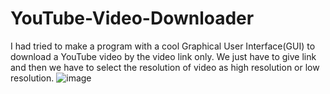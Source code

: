 # YouTube-Video-Downloader
I had tried to make a program with a cool Graphical User Interface(GUI) to download a YouTube video by the video link only. We just have to give link and then we have to select the resolution of video as high resolution or low resolution.
![image](https://user-images.githubusercontent.com/75659121/144713191-c059a201-91ef-495e-91e1-584b2f38d240.png)
